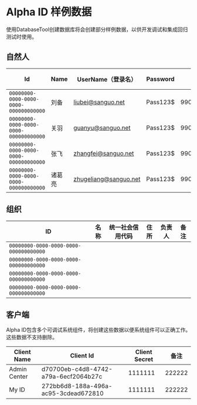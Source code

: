 # Alpha ID 样例数据

使用DatabaseTool创建数据库将会创建部分样例数据，以供开发调试和集成回归测试时使用。

## 自然人

|Id|Name|UserName（登录名）|Password|身份证号|备注|
|---|---|---|---|---|---|
|`00000000-0000-0000-0000-000000000000`|刘备|liubei@sanguo.net|Pass123$|990001016107160015||
|`00000000-0000-0000-0000-000000000000`|关羽|guanyu@sanguo.net|Pass123$|990001016006240016||
|`00000000-0000-0000-0000-000000000000`|张飞|zhangfei@sanguo.net|Pass123$|990001016508280018||
|`00000000-0000-0000-0000-000000000000`|诸葛亮|zhugeliang@sanguo.net|Pass123$|990001018109170013||

## 组织

|ID|名称|统一社会信用代码|住所|负责人|备注|
|---|---|---|---|---|---|
|`00000000-0000-0000-0000-000000000000`||||||
|`00000000-0000-0000-0000-000000000000`||||||
|`00000000-0000-0000-0000-000000000000`||||||
|`00000000-0000-0000-0000-000000000000`||||||

## 客户端

Alpha ID包含多个可调试系统组件，将创建这些数据以便系统组件可以正确工作。这些数据不支持删除。

|Client Name|Client Id|Client Secret|备注|
|---|---|---|---|
|Admin Center|d70700eb-c4d8-4742-a79a-6ecf2064b27c|1111111|222222|
|My ID|272bb6d8-188a-496a-ac95-3cdead672810|1111111|222222|

